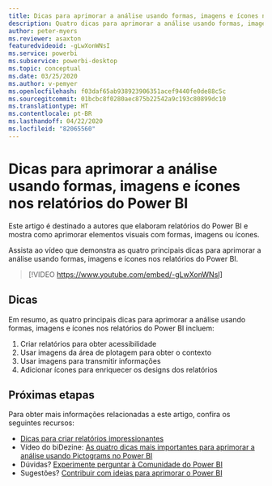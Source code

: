 ```yaml
---
title: Dicas para aprimorar a análise usando formas, imagens e ícones nos relatórios do Power BI
description: Quatro dicas para aprimorar a análise usando formas, imagens e ícones nos elementos visuais de relatório do Power BI, no Power BI Desktop ou no serviço do Power BI.
author: peter-myers
ms.reviewer: asaxton
featuredvideoid: -gLwXonWNsI
ms.service: powerbi
ms.subservice: powerbi-desktop
ms.topic: conceptual
ms.date: 03/25/2020
ms.author: v-pemyer
ms.openlocfilehash: f03daf65ab938923906351acef9440fe0de88c5c
ms.sourcegitcommit: 01bcbc8f0280aec875b22542a9c193c80899dc10
ms.translationtype: HT
ms.contentlocale: pt-BR
ms.lasthandoff: 04/22/2020
ms.locfileid: "82065560"
---
```

# <a name="tips-to-improve-analysis-with-shapes-images-and-icons-in-power-bi-reports"></a>Dicas para aprimorar a análise usando formas, imagens e ícones nos relatórios do Power BI

Este artigo é destinado a autores que elaboram relatórios do Power BI e mostra como aprimorar elementos visuais com formas, imagens ou ícones.

Assista ao vídeo que demonstra as quatro principais dicas para aprimorar a análise usando formas, imagens e ícones nos relatórios do Power BI.

> [!VIDEO https://www.youtube.com/embed/-gLwXonWNsI]

## <a name="tips"></a>Dicas

Em resumo, as quatro principais dicas para aprimorar a análise usando formas, imagens e ícones nos relatórios do Power BI incluem:

1. Criar relatórios para obter acessibilidade
1. Usar imagens da área de plotagem para obter o contexto
1. Usar imagens para transmitir informações
1. Adicionar ícones para enriquecer os designs dos relatórios

## <a name="next-steps"></a>Próximas etapas

Para obter mais informações relacionadas a este artigo, confira os seguintes recursos:

- [Dicas para criar relatórios impressionantes](../desktop-tips-and-tricks-for-creating-reports.md)
- Vídeo do biDezine: [As quatro dicas mais importantes para aprimorar a análise usando Pictograms no Power BI](https://www.youtube.com/watch?v=-gLwXonWNsI)
- Dúvidas? [Experimente perguntar à Comunidade do Power BI](https://community.powerbi.com/)
- Sugestões? [Contribuir com ideias para aprimorar o Power BI](https://ideas.powerbi.com/)
